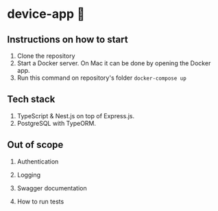 # device-app 📱

## Instructions on how to start

1. Clone the repository
2. Start a Docker server. On Mac it can be done by opening the Docker app.
3. Run this command on repository's folder `docker-compose up`

## Tech stack

1. TypeScript & Nest.js on top of Express.js.
2. PostgreSQL with TypeORM.

## Out of scope

1. Authentication
3. Logging
4. Swagger documentation


1. How to run tests
